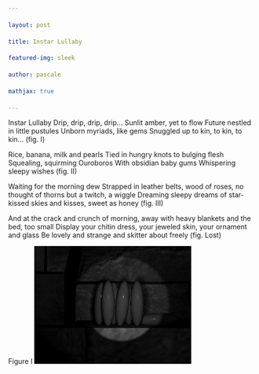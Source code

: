 ```yaml
---

layout: post

title: Instar Lullaby

featured-img: sleek

author: pascale

mathjax: true

---
```


Instar Lullaby 
Drip, drip, drip, drip... 
Sunlit amber, yet to flow 
Future nestled in little pustules 
Unborn myriads, like gems 
Snuggled up to kin, to kin, to kin... 
(fig. I) 

Rice, banana, milk and pearls 
Tied in hungry knots to bulging flesh
Squealing, squirming
Ouroboros 
With obsidian baby gums 
Whispering sleepy wishes 
(fig. II) 

Waiting for the morning dew 
Strapped in leather belts, 
wood of roses, no thought of thorns
but a twitch, a wiggle 
Dreaming sleepy dreams of 
star-kissed skies and kisses, 
sweet as honey 
(fig. III) 

And at the crack and crunch of morning,
away with heavy blankets and the bed, too small
Display your chitin dress, 
your jeweled skin, your ornament and glass 
Be lovely and strange and 
skitter about freely 
(fig. Lost)


Figure I
![figure 1](/assets/img/posts/eggsBW.png)